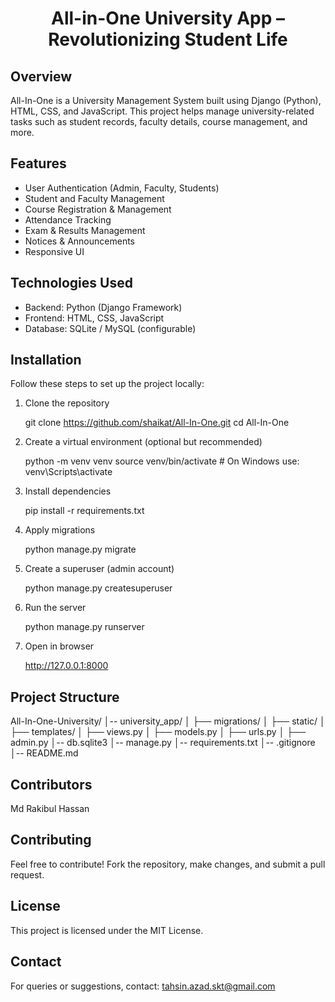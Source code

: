 <h1 align="center">All-in-One University App – Revolutionizing Student Life </h1>

## Overview
All-In-One is a University Management System built using Django (Python), HTML, CSS, and JavaScript. This project helps manage university-related tasks such as student records, faculty details, course management, and more.

## Features
- User Authentication (Admin, Faculty, Students)  
- Student and Faculty Management  
- Course Registration & Management  
- Attendance Tracking  
- Exam & Results Management  
- Notices & Announcements  
- Responsive UI

## Technologies Used
- Backend: Python (Django Framework)  
- Frontend: HTML, CSS, JavaScript  
- Database: SQLite / MySQL (configurable)

## Installation
Follow these steps to set up the project locally:

1. Clone the repository
   
   git clone https://github.com/shaikat/All-In-One.git
   cd All-In-One
   

2. Create a virtual environment (optional but recommended)
   
   python -m venv venv
   source venv/bin/activate  # On Windows use: venv\Scripts\activate
   

3. Install dependencies
   
   pip install -r requirements.txt
   

4. Apply migrations
   
   python manage.py migrate
   

5. Create a superuser (admin account)
   
   python manage.py createsuperuser
   

6. Run the server
   
   python manage.py runserver
   

7. Open in browser
   
   http://127.0.0.1:8000
   

## Project Structure

All-In-One-University/
│-- university_app/
│   ├── migrations/
│   ├── static/
│   ├── templates/
│   ├── views.py
│   ├── models.py
│   ├── urls.py
│   ├── admin.py
│-- db.sqlite3
│-- manage.py
│-- requirements.txt
│-- .gitignore
│-- README.md


## Contributors
Md Rakibul Hassan

## Contributing
Feel free to contribute! Fork the repository, make changes, and submit a pull request.

## License
This project is licensed under the MIT License.

## Contact
For queries or suggestions, contact: tahsin.azad.skt@gmail.com 
